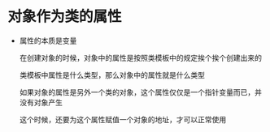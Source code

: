 # 对象作为类的属性

- 属性的本质是变量

  在创建对象的时候，对象中的属性是按照类模板中的规定挨个挨个创建出来的

  类模板中属性是什么类型，那么对象中的属性就是什么类型

  如果对象的属性是另外一个类的对象，这个属性仅仅是一个指针变量而已，并没有对象产生

  这个时候，还要为这个属性赋值一个对象的地址，才可以正常使用